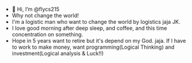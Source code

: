 - 👋 Hi, I’m @flycs215
- Why not change the world!
- I'm a logistic man who want to change the world by logistics jaja JK. 
- I love good morning after deep sleep, and coffee, and this time concentration on something.
- Hope in 5 years want to retire but it's depend on my God. jaja. If I have to work to make money, want programming(Logical Thinking) and investment(Logical analysis & Luck!!)
